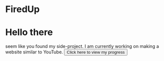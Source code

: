 # FiredUp
<h1>Hello there</h1>
seem like you found my side-project. I am currently working on making a website similar to YouTube.
<button><a link="https://varchas-mishra.github.io/FiredUp/">Click here to view my progress</a></button>
